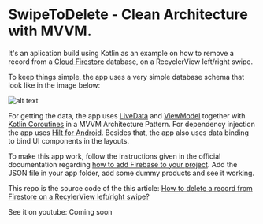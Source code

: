 # SwipeToDelete - Clean Architecture with MVVM.

It's an aplication build using Kotlin as an example on how to remove a record from a [Cloud Firestore](https://firebase.google.com/docs/firestore) database, on a RecyclerView left/right swipe.

To keep things simple, the app uses a very simple database schema that look like in the image below:

![alt text](https://i.ibb.co/rkmLvqY/Db.jpg)

For getting the data, the app uses [LiveData](https://developer.android.com/topic/libraries/architecture/livedata) and [ViewModel](https://developer.android.com/topic/libraries/architecture/viewmodel) together with [Kotlin Coroutines](https://kotlinlang.org/docs/reference/coroutines-overview.html) in a MVVM Architecture Pattern. For dependency injection the app uses [Hilt for Android](https://developer.android.com/training/dependency-injection/hilt-android). Besides that, the app also uses data binding to bind UI components in the layouts.

To make this app work, follow the instructions given in the official documentation regarding [how to add Firebase to your project](https://firebase.google.com/docs/android/setup). Add the JSON file in your app folder, add some dummy products and see it working.

This repo is the source code of the this article: [How to delete a record from Firestore on a RecylerView left/right swipe?](https://medium.com/firebase-tips-tricks/how-to-delete-a-record-from-firestore-on-a-recylerview-left-right-swipe-d65d993f0baf)

See it on youtube: Coming soon
